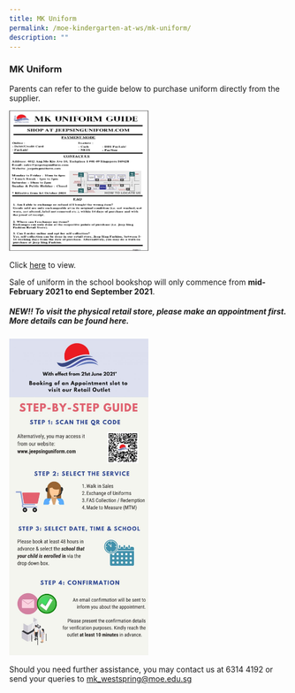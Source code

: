 ```yaml
---
title: MK Uniform
permalink: /moe-kindergarten-at-ws/mk-uniform/
description: ""
---
```

### MK Uniform

Parents can refer to the guide below to purchase uniform directly from the supplier.

<img src="/images/mk5.png" style="width:50%">

Click [here](/files/uniform.pdf) to view.

Sale of uniform in the school bookshop will only commence from **mid-February 2021 to end September 2021**.

##### NEW!! To visit the physical retail store, please make an appointment first. More details can be found here.

<img src="/images/mk6.png" style="width:50%">

Should you need further assistance, you may contact us at 6314 4192 or send your queries to [mk\_westspring@moe.edu.sg](mailto:mk_westspring@moe.edu.sg)